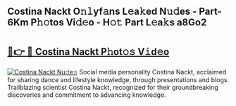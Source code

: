 ## Costina Nackt O𝚗𝚕yf𝚊ns L𝚎a𝚔ed N𝚞𝚍es - Part-6Km P𝚑𝚘tos Vi𝚍𝚎o - H𝚘𝚝 Part L𝚎a𝚔s a8Go2

# <h2><a href="http://kfahbn.oniu.top/?m=Costina+Nackt">🔗👉 🔴 Costina Nackt P𝚑ot𝚘𝚜 V𝚒d𝚎o</a></h2>

[![Costina Nackt Nu𝚍e𝚜](https://i.imgur.com/0qMVB7G.gif)](http://kfahbn.oniu.top/?m=Costina+Nackt)
Social media personality Costina Nackt, acclaimed for sharing dance and lifestyle knowledge, through presentations and blogs. Trailblazing scientist Costina Nackt, recognized for their groundbreaking discoveries and commitment to advancing knowledge.  

